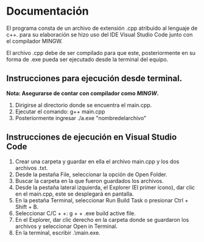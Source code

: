 # Documentación
El programa consta de un archivo de extensión .cpp atribuido al lenguaje de c++. para su elaboración se hizo uso del IDE Visual Studio Code junto con el compilador MINGW.   

El archivo .cpp debe de ser compilado para que este, posteriormente en su forma de .exe pueda ser ejecutado desde la terminal del equipo.   

## Instrucciones para ejecución desde terminal.
**Nota: Asegurarse de contar con compilador como *MINGW*.**   
1. Dirigirse al directorio donde se encuentra el main.cpp.
2. Ejecutar el comando: g++ main.cpp
3. Posteriormente ingresar ./a.exe "nombredelarchivo" 

## Instrucciones de ejecución en Visual Studio Code
1. Crear una carpeta y guardar en ella el archivo main.cpp y los dos archivos .txt.
2. Desde la pestaña File, seleccionar la opción de Open Folder.
3. Buscar la carpeta en la que fueron guardados los archivos.
4. Desde la pestaña lateral izquierda, el Explorer (El primer ícono), dar clic en el main.cpp, este se desplegará en pantalla.
5. En la pestaña Terminal, seleccionar Run Build Task o presionar Ctrl + Shift + B.
6. Seleccionar C/C + +: g + + .exe build active file.
7. En el Explorer, dar clic derecho en la carpeta donde se guardaron los archivos y seleccionar Open in Terminal.
8. En la terminal, escribir .\main.exe.
